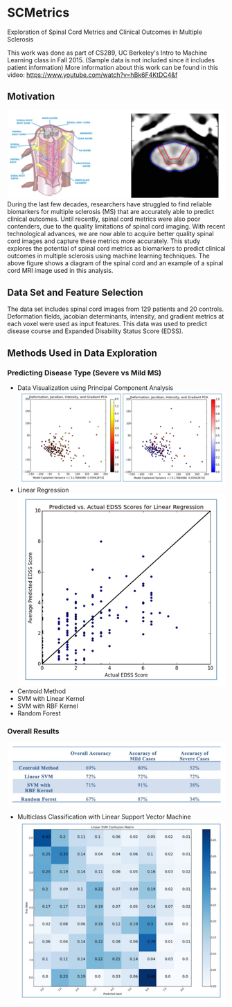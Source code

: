 # SCMetrics
Exploration of Spinal Cord Metrics and Clinical Outcomes in Multiple Sclerosis

This work was done as part of CS289, UC Berkeley's Intro to Machine Learning class in Fall 2015.
(Sample data is not included since it includes patient information)
More information about this work can be found in this video:
https://www.youtube.com/watch?v=hBk6F4KtDC4&f

## Motivation
![Spinal Cord Diagram](readme_pics/Fig1.jpg)
During the last few decades, researchers have struggled to find reliable biomarkers for multiple sclerosis (MS) that are accurately able to predict clinical outcomes. Until recently, spinal cord metrics were also poor contenders, due to the quality limitations of spinal cord imaging. With recent technological advances, we are now able to acquire better quality spinal cord images and capture these metrics more accurately. This study explores the potential of spinal cord metrics as biomarkers to predict clinical outcomes in multiple sclerosis using machine learning techniques.  The above figure shows a diagram of the spinal cord and an example of a spinal cord MRI image used in this analysis.

## Data Set and Feature Selection
The data set includes spinal cord images from 129 patients and 20 controls.  Deformation fields, jacobian determinants, intensity, and gradient metrics at each voxel were used as input features.  This data was used to predict disease course and Expanded Disability Status Score (EDSS).

## Methods Used in Data Exploration

### Predicting Disease Type (Severe vs Mild MS)
* Data Visualization using Principal Component Analysis
![Fig2](readme_pics/Fig2.jpg)
* Linear Regression
![Fig3](readme_pics/Fig3.jpg)
* Centroid Method
* SVM with Linear Kernel
* SVM with RBF Kernel
* Random Forest
### Overall Results
![Fig4](readme_pics/Fig4.jpg)

* Multiclass Classification with Linear Support Vector Machine
![Fig5](readme_pics/Fig5.jpg)



